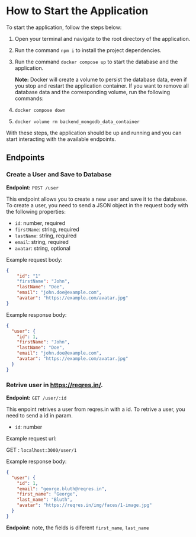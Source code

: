 # How to Start the Application

To start the application, follow the steps below:

1. Open your terminal and navigate to the root directory of the application.

2. Run the command `npm i` to install the project dependencies.

3. Run the command `docker compose up` to start the database and the application.

   **Note:** Docker will create a volume to persist the database data, even if you stop and restart the application container. If you want to remove all database data and the corresponding volume, run the following commands:

1. `docker compose down`
2. `docker volume rm backend_mongodb_data_container`

With these steps, the application should be up and running and you can start interacting with the available endpoints.

## Endpoints

### Create a User and Save to Database

**Endpoint:** `POST /user`

This endpoint allows you to create a new user and save it to the database. To create a user, you need to send a JSON object in the request body with the following properties:

- `id`: number, required
- `firstName`: string, required
- `lastName`: string, required
- `email`: string, required
- `avatar`: string, optional

Example request body:

```json
{
    "id": "1"
    "firstName": "John",
    "lastName": "Doe",
    "email": "john.doe@example.com",
    "avatar": "https://example.com/avatar.jpg"
}
```

Example response body:

```json
{
  "user": {
    "id": 1,
    "firstName": "John",
    "lastName": "Doe",
    "email": "john.doe@example.com",
    "avatar": "https://example.com/avatar.jpg"
  }
}

```
### Retrive user in https://reqres.in/.

**Endpoint:** `GET /user/:id`

This enpoint retrives a user from reqres.in with a id. To retrive a user, you need to send a id in param.

- `id`: number

Example request url:

GET : `localhost:3000/user/1`

Example response body:

```json
{
  "user": {
    "id": 1,
    "email": "george.bluth@reqres.in",
    "first_name": "George",
    "last_name": "Bluth",
    "avatar": "https://reqres.in/img/faces/1-image.jpg"
  }
}

```
**Endpoint:** note, the fields is diferent `first_name`, `last_name`

